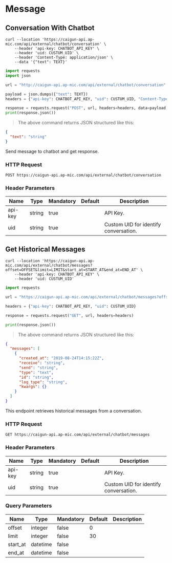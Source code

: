 # Message

## Conversation With Chatbot

```shell
curl --location 'https://caigun-api.ap-mic.com/api/external/chatbot/conversation' \
    --header 'api-key: CHATBOT_API_KEY' \
    --header 'uid: CUSTUM_UID' \
    --header 'Content-Type: application/json' \
    --data '{"text": TEXT}'
```

```python
import requests
import json

url = "http://caigun-api.ap-mic.com/api/external/chatbot/conversation"

payload = json.dumps({"text": TEXT})
headers = {"api-key": CHATBOT_API_KEY, "uid": CUSTUM_UID, "Content-Type": "application/json"}

response = requests.request("POST", url, headers=headers, data=payload)
print(response.json())
```

> The above command returns JSON structured like this:

```json
{
  "text": "string"
}
```

Send message to chatbot and get response.

### HTTP Request

`POST https://caigun-api.ap-mic.com/api/external/chatbot/conversation`

### Header Parameters

| Name    | Type   | Mandatory | Default | Description                           |
| ------- | ------ | --------- | ------- | ------------------------------------- |
| api-key | string | true      |         | API Key.                              |
| uid     | string | true      |         | Custom UID for identify conversation. |

## Get Historical Messages

```shell
curl --location 'https://caigun-api.ap-mic.com/api/external/chatbot/messages?offset=OFFSET&limit=LIMIT&start_at=START_AT&end_at=END_AT' \
    --header 'api-key: CHATBOT_API_KEY' \
    --header 'uid: CUSTUM_UID'
```

```python
import requests

url = "https://caigun-api.ap-mic.com/api/external/chatbot/messages?offset=OFFSET&limit=LIMIT&start_at=START_AT&end_at=END_AT"

headers = {"api-key": CHATBOT_API_KEY, "uid": CUSTUM_UID}

response = requests.request("GET", url, headers=headers)

print(response.json())
```

> The above command returns JSON structured like this:

```json
{
  "messages": [
    {
      "created_at": "2019-08-24T14:15:22Z",
      "receive": "string",
      "send": "string",
      "type": "text",
      "id": "string",
      "log_type": "string",
      "kwargs": {}
    }
  ]
}
```

This endpoint retrieves historical messages from a conversation.

### HTTP Request

`GET https://caigun-api.ap-mic.com/api/external/chatbot/messages`

### Header Parameters

| Name    | Type   | Mandatory | Default | Description                           |
| ------- | ------ | --------- | ------- | ------------------------------------- |
| api-key | string | true      |         | API Key.                              |
| uid     | string | true      |         | Custom UID for identify conversation. |

### Query Parameters

| Name     | Type     | Mandatory | Default | Description |
| -------- | -------- | --------- | ------- | ----------- |
| offset   | integer  | false     | 0       |             |
| limit    | integer  | false     | 30      |             |
| start_at | datetime | false     |         |             |
| end_at   | datetime | false     |         |             |
